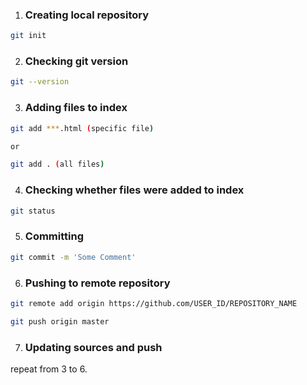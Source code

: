 1. ### Creating local repository

```bash
git init
```

2. ### Checking git version
```bash
git --version
```

3. ### Adding files to index
```bash
git add ***.html (specific file)

or

git add . (all files)
```
4. ### Checking whether files were added to index
```bash
git status
```

5. ### Committing
```bash
git commit -m 'Some Comment'
```

6. ### Pushing to remote repository
```bash
git remote add origin https://github.com/USER_ID/REPOSITORY_NAME

git push origin master
```

7. ### Updating sources and push

repeat from 3 to 6.
